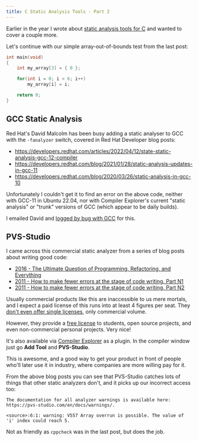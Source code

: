 ```yaml
---
title: C Static Analysis Tools - Part 2
---
```


Earlier in the year I wrote about [static analysis tools for C](https://gist.github.com/superjamie/38a021b0c9b2e40b3dfbbc249ea0b76c) and wanted to cover a couple more.

Let's continue with our simple array-out-of-bounds test from the last post:

```c
int main(void)
{
	int my_array[3] = { 0 };

	for(int i = 0; i < 6; i++)
		my_array[i] = i;

	return 0;
}
```

## GCC Static Analysis

Red Hat's David Malcolm has been busy adding a static analyser to GCC with the `-fanalyzer` switch, covered in Red Hat Developer blog posts:

* <https://developers.redhat.com/articles/2022/04/12/state-static-analysis-gcc-12-compiler>
* <https://developers.redhat.com/blog/2021/01/28/static-analysis-updates-in-gcc-11>
* <https://developers.redhat.com/blog/2020/03/26/static-analysis-in-gcc-10>

Unfortunately I couldn't get it to find an error on the above code, neither with GCC-11 in Ubuntu 22.04, nor with Compiler Explorer's current "static analysis" or "trunk" versions of GCC (which appear to be daily builds).

I emailed David and [logged by bug with GCC](https://gcc.gnu.org/bugzilla/show_bug.cgi?id=107566) for this.

## PVS-Studio

I came across this commercial static analyzer from a series of blog posts about writing good code:

* [2016 - The Ultimate Question of Programming, Refactoring, and Everything](https://pvs-studio.com/en/blog/posts/cpp/0391/)
* [2011 - How to make fewer errors at the stage of code writing. Part N1](https://pvs-studio.com/en/blog/posts/cpp/a0070/)
* [2011 - How to make fewer errors at the stage of code writing. Part N2](https://pvs-studio.com/en/blog/posts/cpp/a0072/)

Usually commercial products like this are inaccessible to us mere mortals, and I expect a paid license of this runs into at least 4 figures per seat. They [don't even offer single licenses](https://pvs-studio.com/en/order/single-user/), only commercial volume.

However, they provide a [free license](https://pvs-studio.com/en/blog/posts/0614/) to students, open source projects, and even non-commercial personal projects. Very nice!

It's also available via [Compiler Explorer](https://godbolt.org/) as a plugin. In the compiler window just go **Add Tool** and **PVS-Studio**.

This is awesome, and a good way to get your product in front of people who'll later use it in industry, where companies are more willing pay for it.

From the above blog posts you can see that PVS-Studio catches lots of things that other static analyzers don't, and it picks up our incorrect access too:

```
The documentation for all analyzer warnings is available here: https://pvs-studio.com/en/docs/warnings/.

<source>:6:1: warning: V557 Array overrun is possible. The value of 'i' index could reach 5.
```

Not as friendly as `cppcheck` was in the last post, but does the job.

